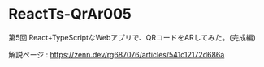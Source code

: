 # ReactTs-QrAr005
第5回 React+TypeScriptなWebアプリで、QRコードをARしてみた。(完成編)

解説ページ : https://zenn.dev/rg687076/articles/541c12172d686a
